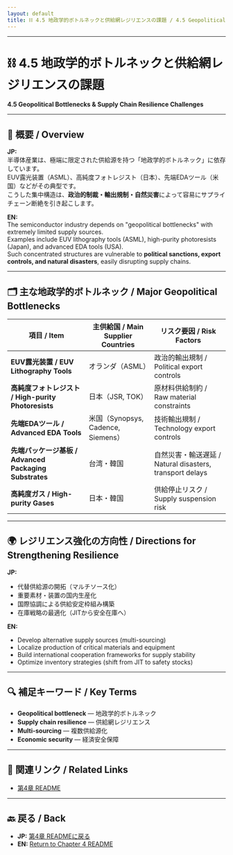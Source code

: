 ```yaml
---
layout: default
title: ⛓️ 4.5 地政学的ボトルネックと供給網レジリエンスの課題 / 4.5 Geopolitical Bottlenecks & Supply Chain Resilience Challenges
---
```


---

# ⛓️ 4.5 地政学的ボトルネックと供給網レジリエンスの課題  
**4.5 Geopolitical Bottlenecks & Supply Chain Resilience Challenges**

---

## 📜 概要 / Overview

**JP:**  
半導体産業は、極端に限定された供給源を持つ「地政学的ボトルネック」に依存しています。  
EUV露光装置（ASML）、高純度フォトレジスト（日本）、先端EDAツール（米国）などがその典型です。  
こうした集中構造は、**政治的制裁・輸出規制・自然災害**によって容易にサプライチェーン断絶を引き起こします。

**EN:**  
The semiconductor industry depends on "geopolitical bottlenecks" with extremely limited supply sources.  
Examples include EUV lithography tools (ASML), high-purity photoresists (Japan), and advanced EDA tools (USA).  
Such concentrated structures are vulnerable to **political sanctions, export controls, and natural disasters**, easily disrupting supply chains.

---

## 🗂 主な地政学的ボトルネック / Major Geopolitical Bottlenecks

| 項目 / Item | 主供給国 / Main Supplier Countries | リスク要因 / Risk Factors |
|-------------|------------------------------------|---------------------------|
| **EUV露光装置 / EUV Lithography Tools** | オランダ（ASML） | 政治的輸出規制 / Political export controls |
| **高純度フォトレジスト / High-purity Photoresists** | 日本（JSR, TOK） | 原材料供給制約 / Raw material constraints |
| **先端EDAツール / Advanced EDA Tools** | 米国（Synopsys, Cadence, Siemens） | 技術輸出規制 / Technology export controls |
| **先端パッケージ基板 / Advanced Packaging Substrates** | 台湾・韓国 | 自然災害・輸送遅延 / Natural disasters, transport delays |
| **高純度ガス / High-purity Gases** | 日本・韓国 | 供給停止リスク / Supply suspension risk |

---

## 🌍 レジリエンス強化の方向性 / Directions for Strengthening Resilience

**JP:**  
- 代替供給源の開拓（マルチソース化）  
- 重要素材・装置の国内生産化  
- 国際協調による供給安定枠組み構築  
- 在庫戦略の最適化（JITから安全在庫へ）

**EN:**  
- Develop alternative supply sources (multi-sourcing)  
- Localize production of critical materials and equipment  
- Build international cooperation frameworks for supply stability  
- Optimize inventory strategies (shift from JIT to safety stocks)

---

## 🔍 補足キーワード / Key Terms

- **Geopolitical bottleneck** — 地政学的ボトルネック  
- **Supply chain resilience** — 供給網レジリエンス  
- **Multi-sourcing** — 複数供給源化  
- **Economic security** — 経済安全保障

---

## 🔗 関連リンク / Related Links

- [第4章 README](README.md)

---

## 🔙 戻る / Back
- **JP:** [第4章 READMEに戻る](README.md)  
- **EN:** [Return to Chapter 4 README](README.md)
